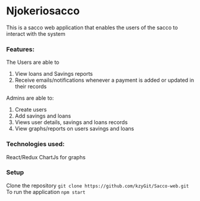 # Njokeriosacco

This is a sacco web application that enables the users of the sacco to interact with the system

### Features:

The Users are able to
1. View loans and Savings reports
2. Receive emails/notifications whenever a payment is added or updated in their records

Admins are able to:
1. Create users
2. Add savings and loans
3. Views user details, savings and loans records
4. View graphs/reports on users savings and loans

### Technologies used:
React/Redux
ChartJs for graphs


### Setup
Clone the repository `git clone https://github.com/kzyGit/Sacco-web.git`
To run the application `npm start`
